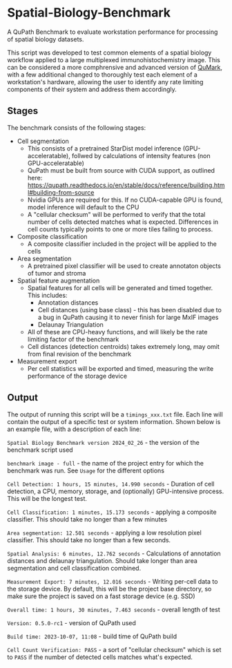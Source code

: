 # Spatial-Biology-Benchmark
A QuPath Benchmark to evaluate workstation performance for processing of spatial biology datasets.

This script was developed to test common elements of a spatial biology workflow applied to a large multiplexed immunohistochemistry image. This can be considered a more comphrensive and advanced version of [QuMark](https://github.com/MarkZaidi/QuMark), with a few additional changed to thoroughly test each element of a workstation's hardware, allowing the user to identify any rate limiting components of their system and address them accordingly. 

## Stages
  The benchmark consists of the following stages:
  - Cell segmentation
      - This consists of a pretrained StarDist model inference (GPU-acceleratable), follwed by calculations
        of intensity features (non GPU-acceleratable)
      - QuPath must be built from source with CUDA support, as outlined here: https://qupath.readthedocs.io/en/stable/docs/reference/building.html#building-from-source
      - Nvidia GPUs are required for this. If no CUDA-capable GPU is found, model inference will default to the CPU
      - A "cellular checksum" will be performed to verify that the total number of cells detected matches what is expected.
        Differences in cell counts typically points to one or more tiles failing to process.
  - Composite classification
      - A composite classifier included in the project will be applied to the cells
  - Area segmentation
      - A pretrained pixel classifier will be used to create annotaton objects of tumor and stroma
  - Spatial feature augmentation
      - Spatial features for all cells will be generated and timed together. This includes:
          - Annotation distances
          - Cell distances (using base class) - this has been disabled due to a bug in QuPath causing it to never finish for large MxIF images
          - Delaunay Triangulation
      - All of these are CPU-heavy functions, and will likely be the rate limiting factor of the benchmark
      - Cell distances (detection centroids) takes extremely long, may omit from final revision of the benchmark
  - Measurement export
      - Per cell statistics will be exported and timed, measuring the write performance of the storage device
## Output
The output of running this script will be a `timings_xxx.txt` file. Each line will contain the output of a specific test or system information. Shown below is an example file, with a description of each line:

`Spatial Biology Benchmark version 2024_02_26` - the version of the benchmark script used
 
`benchmark image - full` - the name of the project entry for which the benchmark was run. See `Usage` for the different options

`Cell Detection: 1 hours, 15 minutes, 14.990 seconds` - Duration of cell detection, a CPU, memory, storage, and (optionally) GPU-intensive process. This will be the longest test.

`Cell Classification: 1 minutes, 15.173 seconds` - applying a composite classifier. This should take no longer than a few minutes

`Area segmentation: 12.501 seconds` - applying a low resolution pixel classifier. This should take no longer than a few seconds.

`Spatial Analysis: 6 minutes, 12.762 seconds` - Calculations of annotation distances and delaunay triangulation. Should take longer than area segmentation and cell classification combined.

`Measurement Export: 7 minutes, 12.016 seconds` - Writing per-cell data to the storage device. By default, this will be the project base directory, so make sure the project is saved on a fast storage device (e.g. SSD)
 
`Overall time: 1 hours, 30 minutes, 7.463 seconds` - overall length of test

`Version: 0.5.0-rc1` - version of QuPath used

`Build time: 2023-10-07, 11:08` - build time of QuPath build

`Cell Count Verification: PASS` - a sort of "cellular checksum" which is set to `PASS` if the number of detected cells matches what's expected.
